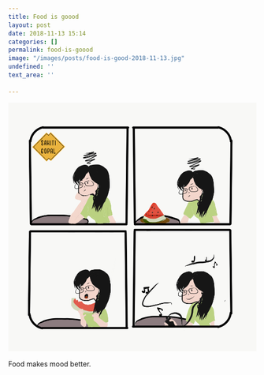 ```yaml
---
title: Food is goood
layout: post
date: 2018-11-13 15:14
categories: []
permalink: food-is-goood
image: "/images/posts/food-is-good-2018-11-13.jpg"
undefined: ''
text_area: ''

---
```

![](/images/posts/food-is-good-2018-11-13.jpg)

Food makes mood better.